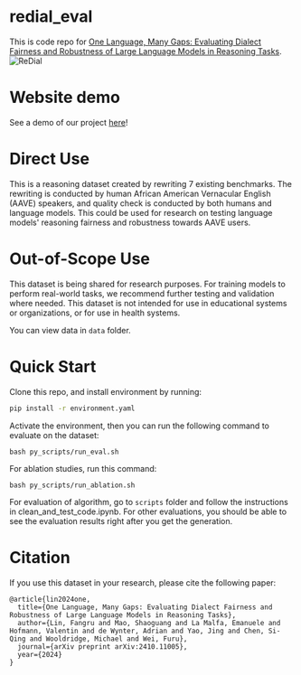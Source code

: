 # redial_eval

This is code repo for [One Language, Many Gaps: Evaluating Dialect Fairness and Robustness of Large Language Models in Reasoning Tasks](https://arxiv.org/abs/2410.11005v1).
![ReDial](assets/egs.jpg)

# Website demo
See a demo of our project [here](https://redial-demo.netlify.app/)!

# Direct Use
This is a reasoning dataset created by rewriting 7 existing benchmarks. The rewriting is conducted by human African American Vernacular English (AAVE) speakers, and quality check is conducted by both humans and language models. This could be used for research on testing language models' reasoning fairness and robustness towards AAVE users.

# Out-of-Scope Use
This dataset is being shared for research purposes. For training models to perform real-world tasks, we recommend further testing and validation where needed.
This dataset is not intended for use in educational systems or organizations, or for use in health systems.


You can view data in `data` folder.

# Quick Start
Clone this repo, and install environment by running:
```bash
pip install -r environment.yaml
```

Activate the environment, then you can run the following command to evaluate on the dataset:
```
bash py_scripts/run_eval.sh
```

For ablation studies, run this command:
```
bash py_scripts/run_ablation.sh
```

For evaluation of algorithm, go to ```scripts``` folder and follow the instructions in clean_and_test_code.ipynb. For other evaluations, you should be able to see the evaluation results right after you get the generation.

# Citation
If you use this dataset in your research, please cite the following paper:
```
@article{lin2024one,
  title={One Language, Many Gaps: Evaluating Dialect Fairness and Robustness of Large Language Models in Reasoning Tasks},
  author={Lin, Fangru and Mao, Shaoguang and La Malfa, Emanuele and Hofmann, Valentin and de Wynter, Adrian and Yao, Jing and Chen, Si-Qing and Wooldridge, Michael and Wei, Furu},
  journal={arXiv preprint arXiv:2410.11005},
  year={2024}
}
```
